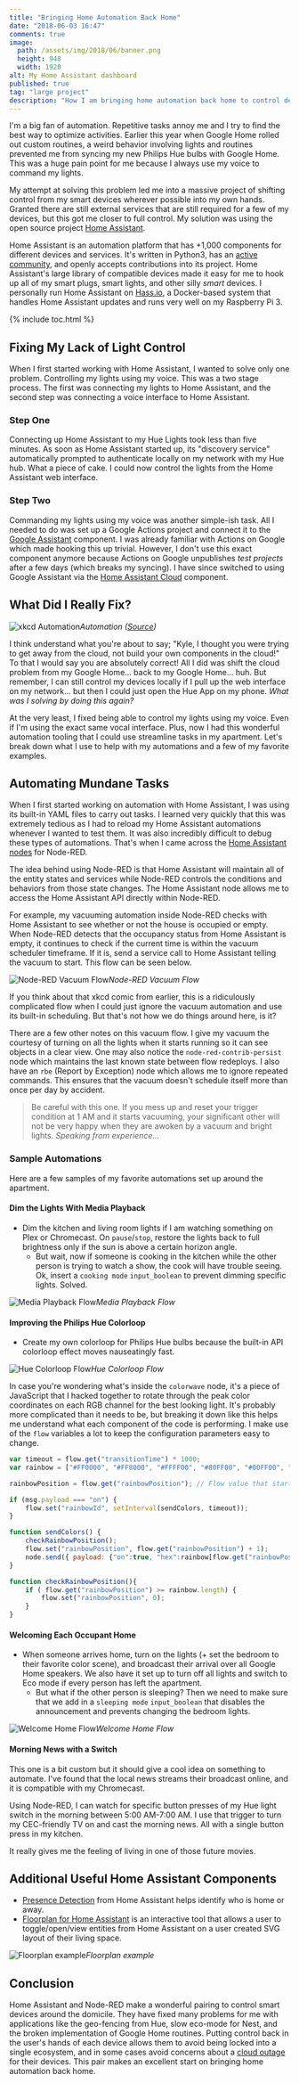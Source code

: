 ```yaml
---
title: "Bringing Home Automation Back Home"
date: "2018-06-03 16:47"
comments: true
image:
  path: /assets/img/2018/06/banner.png
  height: 948
  width: 1920
alt: My Home Assistant dashboard
published: true
tag: "large project"
description: "How I am bringing home automation back home to control devices in my apartment with the help of Home Assistant and Node-RED."
---
```


I'm a big fan of automation. Repetitive tasks annoy me and I try to find the best way to optimize activities. Earlier this year when Google Home rolled out custom routines, a weird behavior involving lights and routines prevented me from syncing my new Philips Hue bulbs with Google Home. This was a huge pain point for me because I always use my voice to command my lights.

My attempt at solving this problem led me into a massive project of shifting control from my smart devices wherever possible into my own hands. Granted there are still external services that are still required for a few of my devices, but this got me closer to full control. My solution was using the open source project [Home Assistant](https://www.home-assistant.io/).

Home Assistant is an automation platform that has +1,000 components for different devices and services. It's written in Python3, has an [active community](https://community.home-assistant.io/), and openly accepts contributions into its project. Home Assistant's large library of compatible devices made it easy for me to hook up all of my smart plugs, smart lights, and other silly _smart_ devices. I personally run Home Assistant on [Hass.io](https://github.com/home-assistant/hassio), a Docker-based system that handles Home Assistant updates and runs very well on my Raspberry Pi 3.

{% include toc.html %}

## Fixing My Lack of Light Control

When I first started working with Home Assistant, I wanted to solve only one problem. Controlling my lights using my voice. This was a two stage process. The first was connecting my lights to Home Assistant, and the second step was connecting a voice interface to Home Assistant.

### Step One

Connecting up Home Assistant to my Hue Lights took less than five minutes. As soon as Home Assistant started up, its "discovery service" automatically prompted to authenticate locally on my network with my Hue hub. What a piece of cake. I could now control the lights from the Home Assistant web interface.

### Step Two

Commanding my lights using my voice was another simple-ish task. All I needed to do was set up a Google Actions project and connect it to the [Google Assistant](https://www.home-assistant.io/components/google_assistant/) component. I was already  familiar with Actions on Google which made hooking this up trivial. However, I don't use this exact component anymore because Actions on Google unpublishes _test projects_ after a few days (which breaks my syncing). I have since switched to using Google Assistant via the [Home Assistant Cloud](https://www.home-assistant.io/cloud/google_assistant/) component.

## What Did I Really Fix?

![xkcd Automation](/assets/img/2018/06/xkcd_automation.png)*Automation ([Source](https://xkcd.com/1871/))*

I think understand what you're about to say; "Kyle, I thought you were trying to get away from the cloud, not build your own components in the cloud!" To that I would say you are absolutely correct! All I did was shift the cloud problem from my Google Home... back to my Google Home... huh. But remember, I can still control my devices locally if I pull up the web interface on my network... but then I could just open the Hue App on my phone. _What was I solving by doing this again?_

At the very least, I fixed being able to control my lights using my voice. Even if I'm using the exact same vocal interface. Plus, now I had this wonderful automation tooling that I could use streamline tasks in my apartment. Let's break down what I use to help with my automations and a few of my favorite examples.

## Automating Mundane Tasks

When I first started working on automation with Home Assistant, I was using its built-in YAML files to carry out tasks. I learned very quickly that this was extremely tedious as I had to reload my Home Assistant automations whenever I wanted to test them. It was also incredibly difficult to debug these types of automations. That's when I came across the [Home Assistant nodes](https://github.com/AYapejian/node-red-contrib-home-assistant) for Node-RED.

The idea behind using Node-RED is that Home Assistant will maintain all of the entity states and services while Node-RED controls the conditions and behaviors from those state changes. The Home Assistant node allows me to access the Home Assistant API directly within Node-RED.

For example, my vacuuming automation inside Node-RED checks with Home Assistant to see whether or not the house is occupied or empty. When Node-RED detects that the occupancy status from Home Assistant is empty, it continues to check if the current time is within the vacuum scheduler timeframe. If it is, send a service call to Home Assistant telling the vacuum to start. This flow can be seen below.

![Node-RED Vacuum Flow](/assets/img/2018/06/automation_vacuum.png)*Node-RED Vacuum Flow*


If you think about that xkcd comic from earlier, this is a ridiculously complicated flow when I could just ignore the vacuum automation and use its built-in scheduling. But that's not how we do things around here, is it?

There are a few other notes on this vacuum flow. I give my vacuum the courtesy of turning on all the lights when it starts running so it can see objects in a clear view. One may also notice the `node-red-contrib-persist` node which maintains the last known state between flow redeploys. I also have an `rbe` (Report by Exception) node which allows me to ignore repeated commands. This ensures that the vacuum doesn't schedule itself more than once per day by accident.

> Be careful with this one. If you mess up and reset your trigger condition at 1 AM and it starts vacuuming, your significant other will not be very happy when they are awoken by a vacuum and bright lights. _Speaking from experience..._


### Sample Automations

Here are a few samples of my favorite automations set up around the apartment.

#### Dim the Lights With Media Playback

- Dim the kitchen and living room lights if I am watching something on Plex or Chromecast.
 On `pause`/`stop`, restore the lights back to full brightness only if the sun is above a certain horizon angle.
  - But wait, now if someone is cooking in the kitchen while the other person is trying to watch a show, the cook will have trouble seeing. Ok, insert a `cooking mode` `input_boolean` to prevent dimming specific lights. Solved.

![Media Playback Flow](/assets/img/2018/06/automation_playback.png)*Media Playback Flow*

####  Improving the Philips Hue Colorloop

- Create my own colorloop for Philips Hue bulbs because the built-in API colorloop effect moves nauseatingly fast.

![Hue Colorloop Flow](/assets/img/2018/06/automation_colorloop.png)*Hue Colorloop Flow*

In case you're wondering what's inside the `colorwave` node, it's a piece of JavaScript that I hacked together to rotate through the peak color coordinates on each RGB channel for the best looking light. It's probably more complicated than it needs to be, but breaking it down like this helps me understand what each component of the code is performing. I make use of the `flow` variables a lot to keep the configuration parameters easy to change.

```js
var timeout = flow.get("transitionTime") * 1000;
var rainbow = ["#FF0000", "#FF8000", "#FFFF00", "#80FF00", "#00FF00", "#00FF80", "#00FFFF", "#0080FF", "#7F00FF", "#FF00FF", "#FF007F"];

rainbowPosition = flow.get("rainbowPosition"); // Flow value that starts at 0.

if (msg.payload === "on") {
    flow.set("rainbowId", setInterval(sendColors, timeout));
}

function sendColors() {
    checkRainbowPosition();
    flow.set("rainbowPosition", flow.get("rainbowPosition") + 1);
    node.send({ payload: {"on":true, "hex":rainbow[flow.get("rainbowPosition")-1], "transitionTime":flow.get("transitionTime")} });
}

function checkRainbowPosition(){
    if ( flow.get("rainbowPosition") >= rainbow.length) {
        flow.set("rainbowPosition", 0);
    }
}
```

#### Welcoming Each Occupant Home

- When someone arrives home, turn on the lights (+ set the bedroom to their favorite color scene), and broadcast their arrival over all Google Home speakers.
 We also have it set up to turn off all lights and switch to Eco mode if every person has left the apartment.
  - But what if the other person is sleeping? Then we need to make sure that we add in a `sleeping mode` `input_boolean` that disables the announcement and prevents changing the bedroom lights.

![Welcome Home Flow](/assets/img/2018/06/automation_welcome_home.png)*Welcome Home Flow*

#### Morning News with a Switch

This one is a bit custom but it should give a cool idea on something to automate. I've found that the local news streams their broadcast online, and it is compatible with my Chromecast. 

Using Node-RED, I can watch for specific button presses of my Hue light switch in the morning between 5:00 AM-7:00 AM. I use that trigger to turn my CEC-friendly TV on and cast the morning news. All with a single button press in my kitchen. 

It really gives me the feeling of living in one of those future movies.

## Additional Useful Home Assistant Components

- [Presence Detection](https://www.home-assistant.io/getting-started/presence-detection/) from Home Assistant helps identify who is home or away.
- [Floorplan for Home Assistant](https://github.com/pkozul/ha-floorplan) is an interactive tool that allows a user to toggle/open/view entities from Home Assistant on a user created SVG layout of their living space.

![Floorplan example](/assets/img/2018/06/automation_floorplan.png)*Floorplan example*

## Conclusion

Home Assistant and Node-RED make a wonderful pairing to control smart devices around the domicile. They have fixed many problems for me with applications like the geo-fencing from Hue, slow eco-mode for Nest, and the broken implementation of Google Home routines. Putting control back in the user's hands of each device allows them to avoid being locked into a single ecosystem, and in some cases avoid concerns about a [cloud outage](https://twitter.com/tweethue/status/1002258308210798592) for their devices. This pair makes an excellent start on bringing home automation back home.
